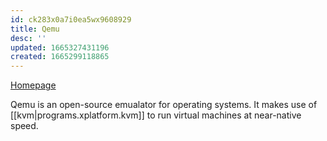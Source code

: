 ```yaml
---
id: ck283x0a7i0ea5wx9608929
title: Qemu
desc: ''
updated: 1665327431196
created: 1665299118865
---
```


[Homepage](https://www.qemu.org/)

Qemu is an open-source emualator for operating systems.
It makes use of [[kvm|programs.xplatform.kvm]] to run virtual machines at near-native speed.
